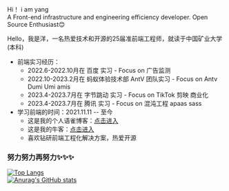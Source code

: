 Hi！  i am yang<br>
A Front-end infrastructure and engineering efficiency developer. Open Source Enthusiast😊 

Hello，我是洋，一名热爱技术和开源的25届准前端工程师，就读于中国矿业大学(本科)

- 前端实习经历：
     - 2022.6-2022.10月在 百度 实习 - Focus on 广告监测
     - 2022.10-2023.2月在 蚂蚁体验技术部 AntV 团队实习 - Focus on Antv Dumi Umi amis
     - 2023.4-2023.7月在 字节跳动 实习 - Focus on TikTok 剪映 商业化<br>
     - 2023.4-2023.7月在 腾讯 实习 - Focus on 混沌工程 apaas sass<br>
- 学习前端的时间：2021.11.11 -- 至今<br>
  - 这是我的个人语雀博客：[点击进入](https://www.yuque.com/boyyang) <br>
  - 这是我的牛客：[点击进入](https://www.nowcoder.com/users/278046557)<br>
  - 喜欢钻研前端工程化解决方案，热爱开源<br>

### 努力努力再努力✨✨✨
[![Top Langs](https://github-readme-stats.vercel.app/api/top-langs/?username=BoyYangZai&layout=compact&title_color=007bff&text_color=e7e7e7&icon_color=007bff&bg_color=171c28)](https://github.com/anuraghazra/github-readme-stats)
<br>
[![Anurag's GitHub stats](https://github-readme-stats.vercel.app/api?username=BoyYangZai&show_icons=true&title_color=007bff&text_color=e7e7e7&icon_color=007bff&bg_color=171c28)](https://github.com/anuraghazra/github-readme-stats)

